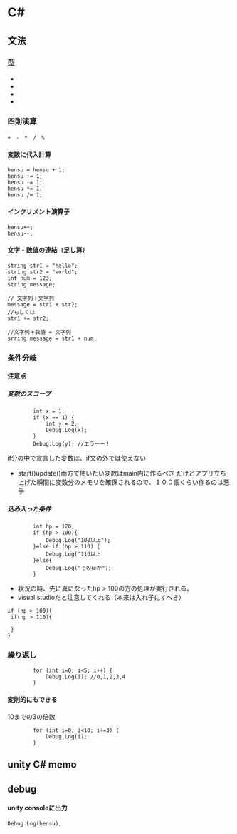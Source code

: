 # C#

## 文法
### 型
+ 
+ 
+ 
+


### 四則演算
~~~
+　-　*　/　%
~~~
#### 変数に代入計算
~~~
hensu = hensu + 1;
hensu += 1;
hensu -= 1;
hensu *= 1;
hensu /= 1;
~~~

#### インクリメント演算子
~~~
hensu++;
hensu--;
~~~

#### 文字・数値の連結（足し算）
~~~
string str1 = "hello";
string str2 = "world";
int num = 123;
string message;

// 文字列＋文字列
message = str1 + str2;
//もしくは
str1 += str2;

//文字列＋数値 = 文字列
srring message = str1 + num; 

~~~

### 条件分岐
#### 注意点
##### 変数のスコープ
~~~
        int x = 1;
        if (x == 1) {
            int y = 2;
            Debug.Log(x);
        }
        Debug.Log(y); //エラーー！
~~~
if分の中で宣言した変数は、if文の外では使えない

+ start()update()両方で使いたい変数はmain内に作るべき
だけどアプリ立ち上げた瞬間に変数分のメモリを確保されるので、１００個くらい作るのは悪手

##### 込み入った条件
~~~
        int hp = 120;
        if (hp > 100){
            Debug.Log("100以上");
        }else if (hp > 110) {
            Debug.Log("110以上
        }else{
            Debug.Log("そのほか");
        }
~~~
+ 状況の時、先に真になったhp > 100の方の処理が実行される。
+ visual studioだと注意してくれる（本来は入れ子にすべき）
~~~
if (hp > 100){
 if(hp > 110){
 
 }
}
~~~


### 繰り返し
~~~
        for (int i=0; i<5; i++) {
            Debug.Log(i); //0,1,2,3,4
        }
~~~
#### 変則的にもできる
10までの3の倍数
~~~
        for (int i=0; i<10; i+=3) {
            Debug.Log(i);
        }
~~~


## unity C# memo
## debug
#### unity consoleに出力
~~~
Debug.Log(hensu);
~~~

   
